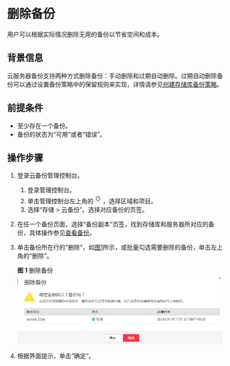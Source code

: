 # 删除备份<a name="cbr_03_0015"></a>

用户可以根据实际情况删除无用的备份以节省空间和成本。

## 背景信息<a name="section55061267104634"></a>

云服务器备份支持两种方式删除备份：手动删除和过期自动删除。过期自动删除备份可以通过设置备份策略中的保留规则来实现，详情请参见[创建存储库备份策略](创建存储库备份策略.md)。

## 前提条件<a name="section17298602104539"></a>

-   至少存在一个备份。
-   备份的状态为“可用”或者“错误”。

## 操作步骤<a name="section4477135171211"></a>

1.  登录云备份管理控制台。
    1.  登录管理控制台。
    2.  单击管理控制台左上角的![](figures/icon-region.png)，选择区域和项目。
    3.  选择“存储 \> 云备份”。选择对应备份的页签。

2.  在任一个备份页面，选择“备份副本“页签，找到存储库和服务器所对应的备份，具体操作参见[查看备份](查看备份.md)。
3.  单击备份所在行的“删除“，如[图1](#fig1233612574363)所示，或批量勾选需要删除的备份，单击左上角的“删除”。

    **图 1**  删除备份<a name="fig1233612574363"></a>  
    ![](figures/删除备份.png "删除备份")

4.  根据界面提示，单击“确定”。

